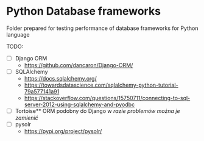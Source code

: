 # Python Database frameworks
Folder prepared for testing performance of database frameworks for Python language

TODO:
- [ ] Django ORM
  - https://github.com/dancaron/Django-ORM/
- [ ] SQLAlchemy
  - https://docs.sqlalchemy.org/
  - https://towardsdatascience.com/sqlalchemy-python-tutorial-79a577141a91
  - https://stackoverflow.com/questions/15750711/connecting-to-sql-server-2012-using-sqlalchemy-and-pyodbc
- [ ] Tortoise** ORM podobny do Django w *razie problemów można je zamienić*
- [ ] pysolr
  - https://pypi.org/project/pysolr/

